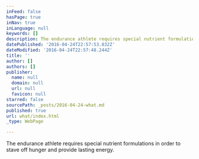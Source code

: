 ```yaml
---
inFeed: false
hasPage: true
inNav: true
inLanguage: null
keywords: []
description: The endurance athlete requires special nutrient formulations in order to stave off hunger and provide lasting energy.
datePublished: '2016-04-24T22:57:53.832Z'
dateModified: '2016-04-24T22:57:48.244Z'
title: ''
author: []
authors: []
publisher:
  name: null
  domain: null
  url: null
  favicon: null
starred: false
sourcePath: _posts/2016-04-24-what.md
published: true
url: what/index.html
_type: WebPage

---
```

The endurance athlete requires special nutrient formulations in order to stave off hunger and provide lasting energy.